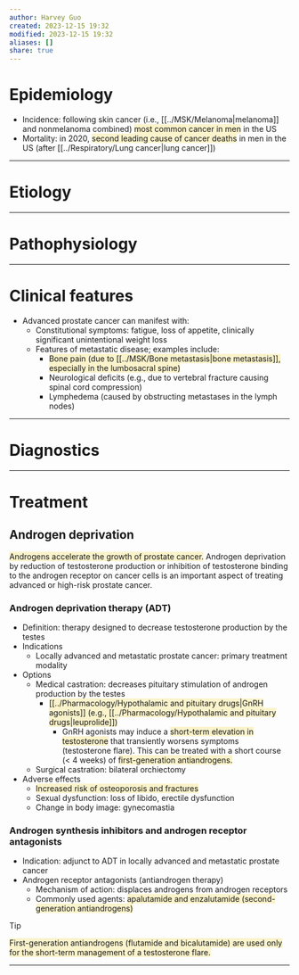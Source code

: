 ```yaml
---
author: Harvey Guo
created: 2023-12-15 19:32
modified: 2023-12-15 19:32
aliases: []
share: true
---
```

# Epidemiology
- Incidence: following skin cancer (i.e., [[../MSK/Melanoma|melanoma]] and nonmelanoma combined) <span style="background:rgba(240, 200, 0, 0.2)">most common cancer in men</span> in the US
- Mortality: in 2020, <span style="background:rgba(240, 200, 0, 0.2)">second leading cause of cancer deaths</span> in men in the US (after [[../Respiratory/Lung cancer|lung cancer]])

---
# Etiology


---
# Pathophysiology


---
# Clinical features
- Advanced prostate cancer can manifest with:
	- Constitutional symptoms: fatigue, loss of appetite, clinically significant unintentional weight loss
	- Features of metastatic disease; examples include:
		- <span style="background:rgba(240, 200, 0, 0.2)">Bone pain (due to [[../MSK/Bone metastasis|bone metastasis]], especially in the lumbosacral spine)</span>
		- Neurological deficits (e.g., due to vertebral fracture causing spinal cord compression) 
		- Lymphedema (caused by obstructing metastases in the lymph nodes)

---
# Diagnostics


---
# Treatment
## Androgen deprivation
<span style="background:rgba(240, 200, 0, 0.2)">Androgens accelerate the growth of prostate cancer.</span> Androgen deprivation by reduction of testosterone production or inhibition of testosterone binding to the androgen receptor on cancer cells is an important aspect of treating advanced or high-risk prostate cancer.
### Androgen deprivation therapy (ADT)
- Definition: therapy designed to decrease testosterone production by the testes
- Indications
	- Locally advanced and metastatic prostate cancer: primary treatment modality
- Options
	- Medical castration: decreases pituitary stimulation of androgen production by the testes
		- <span style="background:rgba(240, 200, 0, 0.2)">[[../Pharmacology/Hypothalamic and pituitary drugs|GnRH agonists]] (e.g., [[../Pharmacology/Hypothalamic and pituitary drugs|leuprolide]])</span>
			- GnRH agonists may induce a <span style="background:rgba(240, 200, 0, 0.2)">short-term elevation in testosterone</span> that transiently worsens symptoms (testosterone flare). This can be treated with a short course (< 4 weeks) of <span style="background:rgba(240, 200, 0, 0.2)">first-generation antiandrogens.</span>
	- Surgical castration: bilateral orchiectomy
- Adverse effects
	- <span style="background:rgba(240, 200, 0, 0.2)">Increased risk of osteoporosis and fractures</span> 
	- Sexual dysfunction: loss of libido, erectile dysfunction
	- Change in body image: gynecomastia
### Androgen synthesis inhibitors and androgen receptor antagonists
- Indication: adjunct to ADT in locally advanced and metastatic prostate cancer
- Androgen receptor antagonists (antiandrogen therapy)
	- Mechanism of action: displaces androgens from androgen receptors
	- Commonly used agents: <span style="background:rgba(240, 200, 0, 0.2)">apalutamide and enzalutamide (second-generation antiandrogens)</span>

>[!tip] 
><span style="background:rgba(240, 200, 0, 0.2)">First-generation antiandrogens (flutamide and bicalutamide) are used only for the short-term management of a testosterone flare.</span>

---
